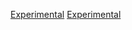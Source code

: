 [Experimental](Category:Protoflux{{#translation:}} "wikilink")
[Experimental](Category:NodeMenu{{#translation:}} "wikilink")